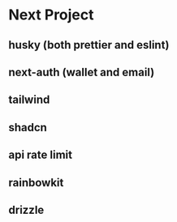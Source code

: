 # Next Project

## husky (both prettier and eslint)

## next-auth (wallet and email)

## tailwind

## shadcn

## api rate limit

## rainbowkit

## drizzle
